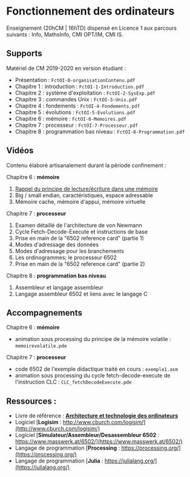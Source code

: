 # Fonctionnement des ordinateurs
Enseignement (20hCM | 16hTD) dispensé en Licence 1 aux parcours suivants : Info, MathsInfo, CMI OPT/IM, CMI IS.

## Supports
Matériel de CM 2019-2020 en version étudiant :

- Présentation : `FctOI-0-organisationContenu.pdf`
- Chapitre 1 : introduction : `FctOI-1-Introduction.pdf`
- Chapitre 2 : système d'exploitation : `FctOI-2-SysExp.pdf`
- Chapitre 3 : commandes Unix : `FctOI-3-Unix.pdf`
- Chapitre 4 : fondements : `FctOI-4-Fondements.pdf`
- Chapitre 5 : évolutions : `FctOI-5-Evolutions.pdf`
- Chapitre 6 : mémoire : `FctOI-6-Memoires.pdf`
- Chapitre 7 : processeur : `FctOI-7-Processeur.pdf`
- Chapitre 8 : programmation bas niveau : `FctOI-8-Programmation.pdf`

## Vidéos
Contenu élaboré artisanalement durant la période confinement :

Chapitre 6 : **mémoire**
1. [Rappel du principe de lecture/écriture dans une mémoire](https://mediaserver.univ-nantes.fr/videos/l1-cm-x12i020-video-1/)
2. Big / small endian, caractéristiques, espace adressable
3. Mémoire cache, mémoire d'appui, mémoire virtuelle

Chapitre 7 : **processeur**
1. Examen détaillé de l'architecture de von Newmann
2. Cycle Fetch-Decode-Execute et instructions de base
3. Prise en main de la "6502 reference card" (partie 1)
4. Modes d'adressage des données
5. Modes d'adressage pour les branchements
6. Les ordinogrammes; le processeur 6502
7. Prise en main de la "6502 reference card" (partie 2)

Chapitre 8 : **programmation bas niveau**
1. Assembleur et langage assembleur
2. Langage assembleur 6502 et liens avec le langage C

## Accompagnements
Chapitre 6 : **mémoire**
- animation sous processing du principe de la mémoire volatile : `memoirevolatile.pde`

Chapitre 7 : **processeur**
- code 6502 de l'exemple didactique traité en cours : `exemple1.asm`
- animation sous processing du cycle fetch-decode-execute de l'instruction CLC : `CLC_fetchDecodeExecute.pde`

## Ressources : 
- Livre de référence : [**Architecture et technologie des ordinateurs**](https://nantilus.univ-nantes.fr/vufind/Record/PPN233018999)
- Logiciel [**Logisim** : http://www.cburch.com/logisim/](http://www.cburch.com/logisim/)
- Logiciel [**Simulateur/Assembleur/Desassembleur 6502** : https://www.masswerk.at/6502/](https://www.masswerk.at/6502/)
- Langage de programmation [**Processing** : https://processing.org/](https://processing.org/)
- Langage de programmation [**Julia** : https://julialang.org/](https://julialang.org/)
